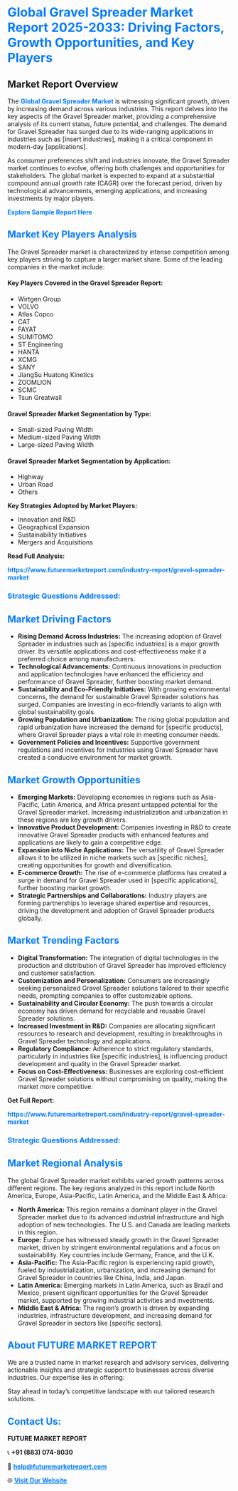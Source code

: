 <h1 style="color: #007BFF;">Global Gravel Spreader Market Report 2025-2033: Driving Factors, Growth Opportunities, and Key Players</h1>

<section id="overview">
<h2>Market Report Overview</h2>
<p>The <a href="https://www.futuremarketreport.com/industry-report/gravel-spreader-market" style="color: #007BFF; text-decoration: none;"><strong>Global Gravel Spreader Market</strong></a> is witnessing significant growth, driven by increasing demand across various industries. This report delves into the key aspects of the Gravel Spreader market, providing a comprehensive analysis of its current status, future potential, and challenges. The demand for Gravel Spreader has surged due to its wide-ranging applications in industries such as [insert industries], making it a critical component in modern-day [applications].</p>
<p>As consumer preferences shift and industries innovate, the Gravel Spreader market continues to evolve, offering both challenges and opportunities for stakeholders. The global market is expected to expand at a substantial compound annual growth rate (CAGR) over the forecast period, driven by technological advancements, emerging applications, and increasing investments by major players.</p>
</section>

<section id="overview">
<p><a href="https://www.futuremarketreport.com/request-sample/reportId=43154" style="color: #007BFF; text-decoration: none;"><strong>Explore Sample Report Here</strong></a></p>
</section>

<section id="key-players">
<h2 style="color: #007BFF;">Market Key Players Analysis</h2>
<p>The Gravel Spreader market is characterized by intense competition among key players striving to capture a larger market share. Some of the leading companies in the market include:</p>
<h4>Key Players Covered in the Gravel Spreader Report:</h4>
<ul><li>Wirtgen Group</li><li>VOLVO</li><li>Atlas Copco</li><li>CAT</li><li>FAYAT</li><li>SUMITOMO</li><li>ST Engineering</li><li>HANTA</li><li>XCMG</li><li>SANY</li><li>JiangSu Huatong Kinetics</li><li>ZOOMLION</li><li>SCMC</li><li>Tsun Greatwall</li></ul>
<h4>Gravel Spreader Market Segmentation by Type:</h4>
<ul><li>Small-sized Paving Width</li><li>Medium-sized Paving Width</li><li>Large-sized Paving Width</li></ul>

<h4>Gravel Spreader Market Segmentation by Application:</h4>
<ul><li>Highway</li><li>Urban Road</li><li>Others</li></ul>
<p><strong>Key Strategies Adopted by Market Players:</strong></p>
<ul>
<li>Innovation and R&D</li>
<li>Geographical Expansion</li>
<li>Sustainability Initiatives</li>
<li>Mergers and Acquisitions</li>
</ul>
</section>

<section>
<p><strong>Read Full Analysis: </strong></p><a href="https://www.futuremarketreport.com/industry-report/gravel-spreader-market" style="color: #007BFF; text-decoration: none;"><strong>https://www.futuremarketreport.com/industry-report/gravel-spreader-market</strong></a>
<h3 style="color: #007BFF;">Strategic Questions Addressed:</h3>
</section>

<section id="driving-factors">
<h2 style="color: #007BFF;">Market Driving Factors</h2>
<ul>
<li><strong>Rising Demand Across Industries:</strong> The increasing adoption of Gravel Spreader in industries such as [specific industries] is a major growth driver. Its versatile applications and cost-effectiveness make it a preferred choice among manufacturers.</li>
<li><strong>Technological Advancements:</strong> Continuous innovations in production and application technologies have enhanced the efficiency and performance of Gravel Spreader, further boosting market demand.</li>
<li><strong>Sustainability and Eco-Friendly Initiatives:</strong> With growing environmental concerns, the demand for sustainable Gravel Spreader solutions has surged. Companies are investing in eco-friendly variants to align with global sustainability goals.</li>
<li><strong>Growing Population and Urbanization:</strong> The rising global population and rapid urbanization have increased the demand for [specific products], where Gravel Spreader plays a vital role in meeting consumer needs.</li>
<li><strong>Government Policies and Incentives:</strong> Supportive government regulations and incentives for industries using Gravel Spreader have created a conducive environment for market growth.</li>
</ul>
</section>

<section id="growth-opportunities">
<h2 style="color: #007BFF;">Market Growth Opportunities</h2>
<ul>
<li><strong>Emerging Markets:</strong> Developing economies in regions such as Asia-Pacific, Latin America, and Africa present untapped potential for the Gravel Spreader market. Increasing industrialization and urbanization in these regions are key growth drivers.</li>
<li><strong>Innovative Product Development:</strong> Companies investing in R&D to create innovative Gravel Spreader products with enhanced features and applications are likely to gain a competitive edge.</li>
<li><strong>Expansion into Niche Applications:</strong> The versatility of Gravel Spreader allows it to be utilized in niche markets such as [specific niches], creating opportunities for growth and diversification.</li>
<li><strong>E-commerce Growth:</strong> The rise of e-commerce platforms has created a surge in demand for Gravel Spreader used in [specific applications], further boosting market growth.</li>
<li><strong>Strategic Partnerships and Collaborations:</strong> Industry players are forming partnerships to leverage shared expertise and resources, driving the development and adoption of Gravel Spreader products globally.</li>
</ul>
</section>

<section id="trending-factors">
<h2 style="color: #007BFF;">Market Trending Factors</h2>
<ul>
<li><strong>Digital Transformation:</strong> The integration of digital technologies in the production and distribution of Gravel Spreader has improved efficiency and customer satisfaction.</li>
<li><strong>Customization and Personalization:</strong> Consumers are increasingly seeking personalized Gravel Spreader solutions tailored to their specific needs, prompting companies to offer customizable options.</li>
<li><strong>Sustainability and Circular Economy:</strong> The push towards a circular economy has driven demand for recyclable and reusable Gravel Spreader solutions.</li>
<li><strong>Increased Investment in R&D:</strong> Companies are allocating significant resources to research and development, resulting in breakthroughs in Gravel Spreader technology and applications.</li>
<li><strong>Regulatory Compliance:</strong> Adherence to strict regulatory standards, particularly in industries like [specific industries], is influencing product development and quality in the Gravel Spreader market.</li>
<li><strong>Focus on Cost-Effectiveness:</strong> Businesses are exploring cost-efficient Gravel Spreader solutions without compromising on quality, making the market more competitive.</li>
</ul>
</section>

<section>
<p><strong>Get Full Report: </strong></p><a href="https://www.futuremarketreport.com/industry-report/gravel-spreader-market" style="color: #007BFF; text-decoration: none;"><strong>https://www.futuremarketreport.com/industry-report/gravel-spreader-market</strong></a>
<h3 style="color: #007BFF;">Strategic Questions Addressed:</h3>
</section>


<section id="regional-analysis">
<h2 style="color: #007BFF;">Market Regional Analysis</h2>
<p>The global Gravel Spreader market exhibits varied growth patterns across different regions. The key regions analyzed in this report include North America, Europe, Asia-Pacific, Latin America, and the Middle East & Africa:</p>
<ul>
<li><strong>North America:</strong> This region remains a dominant player in the Gravel Spreader market due to its advanced industrial infrastructure and high adoption of new technologies. The U.S. and Canada are leading markets in this region.</li>
<li><strong>Europe:</strong> Europe has witnessed steady growth in the Gravel Spreader market, driven by stringent environmental regulations and a focus on sustainability. Key countries include Germany, France, and the U.K.</li>
<li><strong>Asia-Pacific:</strong> The Asia-Pacific region is experiencing rapid growth, fueled by industrialization, urbanization, and increasing demand for Gravel Spreader in countries like China, India, and Japan.</li>
<li><strong>Latin America:</strong> Emerging markets in Latin America, such as Brazil and Mexico, present significant opportunities for the Gravel Spreader market, supported by growing industrial activities and investments.</li>
<li><strong>Middle East & Africa:</strong> The region’s growth is driven by expanding industries, infrastructure development, and increasing demand for Gravel Spreader in sectors like [specific sectors].</li>
</ul>
</section>

<footer>
<h2 style="color: #007BFF;">About FUTURE MARKET REPORT</h2>
<p>We are a trusted name in market research and advisory services, delivering actionable insights and strategic support to businesses across diverse industries. Our expertise lies in offering:</p>

<p>Stay ahead in today’s competitive landscape with our tailored research solutions.</p>

<h2 style="color: #007BFF;">Contact Us:</h2>
<p><strong>FUTURE MARKET REPORT</strong></p>
<p>📞 <strong>+91 (883) 074-8030</strong></p>
<p>📧 <strong><a href="mailto:help@futuremarketreport.com" style="color: #007BFF;">help@futuremarketreport.com</a></strong></p>
<p>🌐 <strong><a href="https://www.futuremarketreport.com/" style="color: #007BFF;">Visit Our Website</a></strong></p>
</footer>
